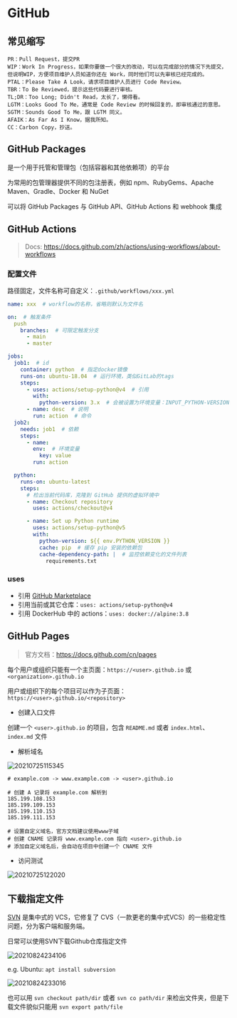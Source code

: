 # GitHub

## 常见缩写

```text
PR：Pull Request，提交PR
WIP：Work In Progress，如果你要做一个很大的改动，可以在完成部分的情况下先提交，但说明WIP，方便项目维护人员知道你还在 Work，同时他们可以先审核已经完成的。
PTAL：Please Take A Look，请求项目维护人员进行 Code Review。
TBR：To Be Reviewed，提示这些代码要进行审核。
TL;DR：Too Long; Didn't Read，太长了，懒得看。
LGTM：Looks Good To Me，通常是 Code Review 的时候回复的，即审核通过的意思。
SGTM：Sounds Good To Me，跟 LGTM 同义。
AFAIK：As Far As I Know，据我所知。
CC：Carbon Copy，抄送。
```

## GitHub Packages

是一个用于托管和管理包（包括容器和其他依赖项）的平台

为常用的包管理器提供不同的包注册表，例如 npm、RubyGems、Apache Maven、Gradle、Docker 和 NuGet

可以将 GitHub Packages 与 GitHub API、GitHub Actions 和 webhook 集成

## GitHub Actions

> Docs: <https://docs.github.com/zh/actions/using-workflows/about-workflows>

### 配置文件

路径固定，文件名称可自定义：`.github/workflows/xxx.yml`

```yaml
name: xxx  # workflow的名称，省略则默认为文件名

on:  # 触发条件
  push
    branches:  # 可限定触发分支
      - main
      - master

jobs:
  job1:  # id
    container: python  # 指定docker镜像
    runs-on: ubuntu-18.04  # 运行环境，类似GitLab的tags
    steps:
      - uses: actions/setup-python@v4  # 引用
        with:
          python-version: 3.x  # 会被设置为环境变量：INPUT_PYTHON-VERSION
      - name: desc  # 说明
        run: action  # 命令
  job2:
    needs: job1  # 依赖
    steps:
      - name:
        env:  # 环境变量
          key: value
        run: action

  python:
    runs-on: ubuntu-latest
    steps:
      # 检出当前代码库，克隆到 GitHub 提供的虚拟环境中
      - name: Checkout repository
        uses: actions/checkout@v4

      - name: Set up Python runtime
        uses: actions/setup-python@v5
        with:
          python-version: ${{ env.PYTHON_VERSION }}
          cache: pip  # 缓存 pip 安装的依赖包
          cache-dependency-path: |  # 监控依赖变化的文件列表
            requirements.txt
```

### uses

- 引用 [GitHub Marketplace](https://github.com/marketplace?type=actions)
- 引用当前或其它仓库：`uses: actions/setup-python@v4`
- 引用 DockerHub 中的 actions：`uses: docker://alpine:3.8`

## GitHub Pages

> 官方文档：<https://docs.github.com/cn/pages>

每个用户或组织只能有一个主页面：`https://<user>.github.io` 或 `<organization>.github.io`

用户或组织下的每个项目可以作为子页面：`https://<user>.github.io/<repository>`

- 创建入口文件

创建一个 `<user>.github.io` 的项目，包含 `README.md` 或者 `index.html`、`index.md` 文件

- 解析域名

![20210725115345](https://image.zuoright.com/20210725115345.png)

```shell
# example.com -> www.example.com -> <user>.github.io

# 创建 A 记录将 example.com 解析到
185.199.108.153
185.199.109.153
185.199.110.153
185.199.111.153

# 设置自定义域名，官方文档建议使用www子域
# 创建 CNAME 记录将 www.example.com 指向 <user>.github.io
# 添加自定义域名后，会自动在项目中创建一个 CNAME 文件
```

- 访问测试

![20210725122020](https://image.zuoright.com/20210725122020.png)

## 下载指定文件

[SVN](https://www.visualsvn.com/) 是集中式的 VCS，它修复了 CVS（一款更老的集中式VCS）的一些稳定性问题，分为客户端和服务端。

日常可以使用SVN下载Github仓库指定文件

![20210824234106](https://image.zuoright.com/20210824234106.png)

e.g. Ubuntu: `apt install subversion`

![20210824233016](https://image.zuoright.com/20210824233016.png)

也可以用 `svn checkout path/dir` 或者 `svn co path/dir` 来检出文件夹，但是下载文件貌似只能用 `svn export path/file`
